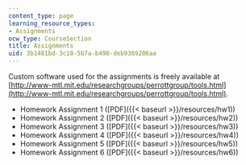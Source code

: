 ```yaml
---
content_type: page
learning_resource_types:
- Assignments
ocw_type: CourseSection
title: Assignments
uid: 3b1481bd-3c18-5b7a-b498-deb9369206aa
---
```


Custom software used for the assignments is freely available at  
[http://www-mtl.mit.edu/researchgroups/perrottgroup/tools.html](http://www-mtl.mit.edu/researchgroups/perrottgroup/tools.html).

*   Homework Assignment 1 ([PDF]({{< baseurl >}}/resources/hw1))
*   Homework Assignment 2 ([PDF]({{< baseurl >}}/resources/hw2))
*   Homework Assignment 3 ([PDF]({{< baseurl >}}/resources/hw3))
*   Homework Assignment 4 ([PDF]({{< baseurl >}}/resources/hw4))
*   Homework Assignment 5 ([PDF]({{< baseurl >}}/resources/hw5))
*   Homework Assignment 6 ([PDF]({{< baseurl >}}/resources/hw6))